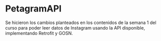 # PetagramAPI
Se hicieron los cambios planteados en los contenidos de la semana 1 del curso para poder leer datos de Instagram usando la API disponible, implementando Retrofit y GOSN. 

